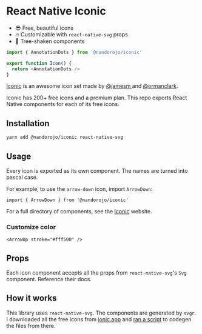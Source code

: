 # React Native Iconic

- 😎 Free, beautiful icons
- 🔥 Customizable with `react-native-svg` props
- 🌲 Tree-shaken components

```ts
import { AnnotationDots } from '@nandorojo/iconic'

export function Icon() {
  return <AnnotationDots />
}
```

[Iconic](https://iconic.app/) is an awesome icon set made by [@jamesm
](https://twitter.com/jamesm) and [@ormanclark](https://twitter.com/@ormanclark).

Iconic has 200+ free icons and a premium plan. This repo exports React Native components for each of its free icons.

## Installation

```sh
yarn add @nandorojo/iconic react-native-svg
```

## Usage

Every icon is exported as its own component. The names are turned into pascal case.

For example, to use the `arrow-down` icon, import `ArrowDown`:

```tsx
import { ArrowDown } from '@nandorojo/iconic'
```

For a full directory of components, see the [Iconic](https://iconic.app/c/availability/free) website.

### Customize color

```tsx
<ArrowUp stroke="#fff500" />
```

## Props

Each icon component accepts all the props from `react-native-svg`'s `Svg` component. Reference their docs.

## How it works

This library uses `react-native-svg`. The components are generated by `svgr`. I downloaded all the free icons from [ionic.app](https://ionic.app) and [ran a script](/generate/index.ts) to codegen the files from there.
